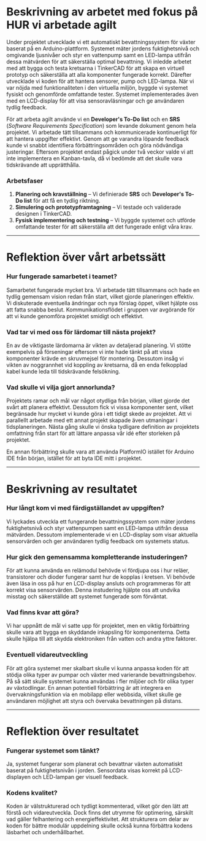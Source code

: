 # **Beskrivning av arbetet med fokus på HUR vi arbetade agilt**  

Under projektet utvecklade vi ett automatiskt bevattningssystem för växter baserat på en Arduino-plattform. Systemet mäter jordens fuktighetsnivå och omgivande ljusnivåer och styr en vattenpump samt en LED-lampa utifrån dessa mätvärden för att säkerställa optimal bevattning. Vi inledde arbetet med att bygga och testa kretsarna i TinkerCAD för att skapa en virtuell prototyp och säkerställa att alla komponenter fungerade korrekt. Därefter utvecklade vi koden för att hantera sensorer, pump och LED-lampa. När vi var nöjda med funktionaliteten i den virtuella miljön, byggde vi systemet fysiskt och genomförde omfattande tester. Systemet implementerades även med en LCD-display för att visa sensoravläsningar och ge användaren tydlig feedback.  

För att arbeta agilt använde vi en **Developer's To-Do list** och en **SRS** (*Software Requirements Specification*) som levande dokument genom hela projektet. Vi arbetade tätt tillsammans och kommunicerade kontinuerligt för att hantera uppgifter effektivt. Genom att ge varandra löpande feedback kunde vi snabbt identifiera förbättringsområden och göra nödvändiga justeringar. Eftersom projektet endast pågick under två veckor valde vi att inte implementera en Kanban-tavla, då vi bedömde att det skulle vara tidskrävande att upprätthålla.  

### **Arbetsfaser**  
1. **Planering och kravställning** – Vi definierade **SRS** och **Developer's To-Do list** för att få en tydlig riktning.  
2. **Simulering och prototypframtagning** – Vi testade och validerade designen i TinkerCAD.  
3. **Fysisk implementering och testning** – Vi byggde systemet och utförde omfattande tester för att säkerställa att det fungerade enligt våra krav.  

---

# **Reflektion över vårt arbetssätt**  

### **Hur fungerade samarbetet i teamet?**  
Samarbetet fungerade mycket bra. Vi arbetade tätt tillsammans och hade en tydlig gemensam vision redan från start, vilket gjorde planeringen effektiv. Vi diskuterade eventuella ändringar och nya förslag öppet, vilket hjälpte oss att fatta snabba beslut. Kommunikationsflödet i gruppen var avgörande för att vi kunde genomföra projektet smidigt och effektivt.  

### **Vad tar vi med oss för lärdomar till nästa projekt?**  
En av de viktigaste lärdomarna är vikten av detaljerad planering. Vi stötte exempelvis på förseningar eftersom vi inte hade tänkt på att vissa komponenter krävde en skruvmejsel för montering. Dessutom insåg vi vikten av noggrannhet vid koppling av kretsarna, då en enda felkopplad kabel kunde leda till tidskrävande felsökning.  

### **Vad skulle vi vilja gjort annorlunda?**  
Projektets ramar och mål var något otydliga från början, vilket gjorde det svårt att planera effektivt. Dessutom fick vi vissa komponenter sent, vilket begränsade hur mycket vi kunde göra i ett tidigt skede av projektet. Att vi parallellt arbetade med ett annat projekt skapade även utmaningar i tidsplaneringen. Nästa gång skulle vi önska tydligare definition av projektets omfattning från start för att lättare anpassa vår idé efter storleken på projektet.

En annan förbättring skulle vara att använda PlatformIO istället för Arduino IDE från början, istället för att byta IDE mitt i projektet.

---

# **Beskrivning av resultatet**  

### **Hur långt kom vi med färdigställandet av uppgiften?**  
Vi lyckades utveckla ett fungerande bevattningssystem som mäter jordens fuktighetsnivå och styr vattenpumpen samt en LED-lampa utifrån dessa mätvärden. Dessutom implementerade vi en LCD-display som visar aktuella sensorvärden och ger användaren tydlig feedback om systemets status.  

### **Hur gick den gemensamma kompletterande instuderingen?**  
För att kunna använda en relämodul behövde vi fördjupa oss i hur reläer, transistorer och dioder fungerar samt hur de kopplas i kretsen. Vi behövde även läsa in oss på hur en LCD-display ansluts och programmeras för att korrekt visa sensorvärden. Denna instudering hjälpte oss att undvika misstag och säkerställde att systemet fungerade som förväntat.  

### **Vad finns kvar att göra?**  
Vi har uppnått de mål vi satte upp för projektet, men en viktig förbättring skulle vara att bygga en skyddande inkapsling för komponenterna. Detta skulle hjälpa till att skydda elektroniken från vatten och andra yttre faktorer.  

### **Eventuell vidareutveckling**  
För att göra systemet mer skalbart skulle vi kunna anpassa koden för att stödja olika typer av pumpar och växter med varierande bevattningsbehov. På så sätt skulle systemet kunna användas i fler miljöer och för olika typer av växtodlingar. En annan potentiell förbättring är att integrera en övervakningsfunktion via en mobilapp eller webbsida, vilket skulle ge användaren möjlighet att styra och övervaka bevattningen på distans.  

---

# **Reflektion över resultatet**  

### **Fungerar systemet som tänkt?**  
Ja, systemet fungerar som planerat och bevattnar växten automatiskt baserat på fuktighetsnivån i jorden. Sensordata visas korrekt på LCD-displayen och LED-lampan ger visuell feedback.  

### **Kodens kvalitet?**  
Koden är välstrukturerad och tydligt kommenterad, vilket gör den lätt att förstå och vidareutveckla. Dock finns det utrymme för optimering, särskilt vad gäller felhantering och energieffektivitet. Att strukturera om delar av koden för bättre modulär uppdelning skulle också kunna förbättra kodens läsbarhet och underhållbarhet.  
